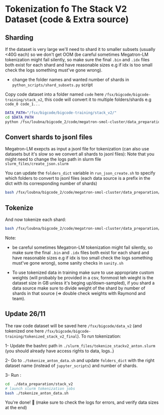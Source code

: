 
# Tokenization fo The Stack V2 Dataset (code & Extra source)

## Sharding
If the dataset is very large we'll need to shard it to smaller subsets (usually <40G each) so we don't get OOM (be careful sometimes Megatron-LM tokenization might fail silently, so make sure the final `.bin` and `.idx` files both exist for each shard and have reasonable sizes e.g if idx is too small check the logs something must've gone wrong).

- change the folder names and wanted number of shards in `python_scripts/shard_subsets.py` script

Copy code dataset into a folder named `code` here `/fsx/bigcode/bigcode-training/stack_v2`, this code will convert it to multiple folders/shards e.g `code_0 code_1...`
```bash
DATA_PATH="/fsx/bigcode/bigcode-training/stack_v2/"
cd $DATA_PATH
python /fsx/loubna/bigcode_2/code/megatron-smol-cluster/data_preparation/stack_v2/python_scripts/shard_subsets.py
```

## Convert shards to jsonl files
Megatron-LM exepcts as input a jsonl file for tokenization (can also use datasets but it's slow so we convert all shards to jsonl files):
Note that you might need to change the logs path in slurm file `slurm_files/create_json.slurm`

You can update the `folders_dict` variable  in `run_json_create.sh` to specify which folders to convert to jsonl files (each data source is a prefix in the dict with its corresponding number of shards)

```bash
bash /fsx/loubna/bigcode_2/code/megatron-smol-cluster/data_preparation/stack_v2/run_json_create.sh
```

## Tokenize
And now tokenize each shard:
```bash
bash /fsx/loubna/bigcode_2/code/megatron-smol-cluster/data_preparation/stack_v2/run_tokenization.sh
```

Note: 
- be careful sometimes Megatron-LM tokenization might fail silently, so make sure the final `.bin` and `.idx` files both exist for each shard and have reasonable sizes e.g if idx is too small check the logs something must've gone wrong), some sanity checks in `sanity.sh`

- To use tokenized data in training make sure to use appropriate custom weights (will probably be provided in a csv, fornmost teh wieght is the dataset size in  GB unless it's beging up/down-sampled), if you shard a data source make sure to divide weight of the shard by number of shards in that source (=> double check weights with Raymond and team).


## Update 26/11
The raw code dataset will be saved here `/fsx/bigcode/data_v2` (and tokenized one here `/fsx/bigcode/bigcode-training/tokenized_stack_v2_final`). To run tokenization:

1- Update the bashrc path in `./slurm_files/tokenize_stackv2_anton.slurm` (you should already have access rights to data, logs..)

2- Go to `./tokenize_anton_data.sh` and update `folders_dict` with the right dataset name (instead of `jupyter_scripts`) and number of shards.

3- Run :
```bash
cd  ./data_preparation/stack_v2
# launch slurm tokenization jobs
bash ./tokenize_anton_data.sh
```

You're done! 🎉 (make sure to check the logs for errors, and verify data sizes at the end)
